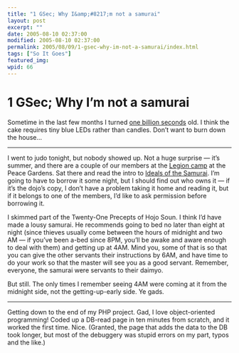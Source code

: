 ```yaml
---
title: "1 GSec; Why I&amp;#8217;m not a samurai"
layout: post
excerpt: ""
date: 2005-08-10 02:37:00
modified: 2005-08-10 02:37:00
permalink: 2005/08/09/1-gsec-why-im-not-a-samurai/index.html
tags: ["So It Goes"]
featured_img: 
wpid: 66
---
```


# 1 GSec; Why I&#8217;m not a samurai

Sometime in the last few months I turned [one billion seconds](http://www.araneus.fi/gigasecond/) old. I think the cake requires tiny blue LEDs rather than candles. Don’t want to burn down the house…

- - - - - -

I went to judo tonight, but nobody showed up. Not a huge surprise — it’s summer, and there are a couple of our members at the [Legion camp](http://www.legionathleticcamp.com/fend/57) at the Peace Gardens. Sat there and read the intro to [Ideals of the Samurai](http://www.amazon.com/exec/obidos/tg/detail/-/0897500814/). I’m going to have to borrow it some night, but I should find out who owns it — if it’s the dojo’s copy, I don’t have a problem taking it home and reading it, but if it belongs to one of the members, I’d like to ask permission before borrowing it.

I skimmed part of the Twenty-One Precepts of Hojo Soun. I think I’d have made a lousy samurai. He recommends going to bed no later than eight at night (since thieves usually come between the hours of midnight and two AM — if you’ve been a-bed since 8PM, you’ll be awake and aware enough to deal with them) and getting up at 4AM. Mind you, some of that is so that you can give the other servants their instructions by 6AM, and have time to do your work so that the master will see you as a good servant. Remember, everyone, the samurai were servants to their daimyo.

But still. The only times I remember seeing 4AM were coming at it from the midnight side, not the getting-up-early side. Ye gads.

- - - - - -

Getting down to the end of my PHP project. Gad, I love object-oriented programming! Coded up a DB-read page in ten minutes from scratch, and it worked the first time. Nice. (Granted, the page that adds the data to the DB took longer, but most of the debuggery was stupid errors on my part, typos and the like.)